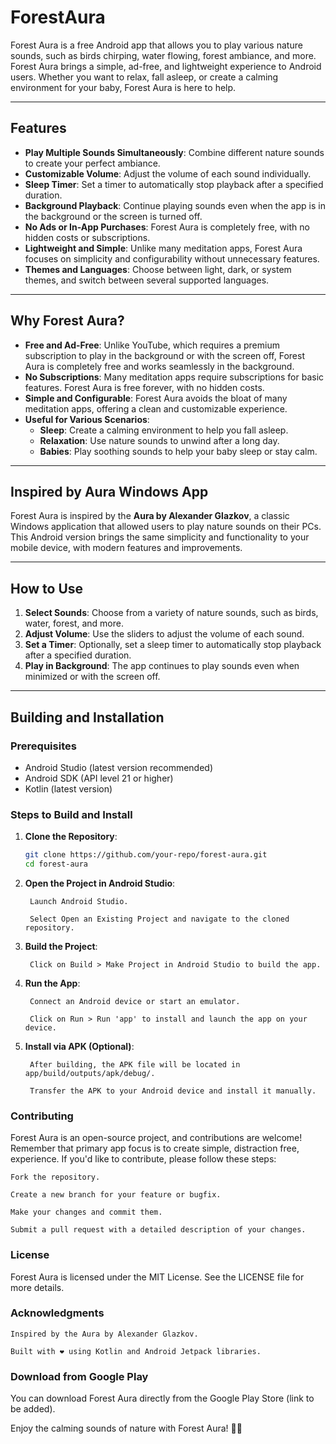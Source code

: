 # ForestAura

Forest Aura is a free Android app that allows you to play various nature sounds, such as birds chirping, water flowing, forest ambiance, and more. Forest Aura brings a simple, ad-free, and lightweight experience to Android users. Whether you want to relax, fall asleep, or create a calming environment for your baby, Forest Aura is here to help.

---

## Features

- **Play Multiple Sounds Simultaneously**: Combine different nature sounds to create your perfect ambiance.
- **Customizable Volume**: Adjust the volume of each sound individually.
- **Sleep Timer**: Set a timer to automatically stop playback after a specified duration.
- **Background Playback**: Continue playing sounds even when the app is in the background or the screen is turned off.
- **No Ads or In-App Purchases**: Forest Aura is completely free, with no hidden costs or subscriptions.
- **Lightweight and Simple**: Unlike many meditation apps, Forest Aura focuses on simplicity and configurability without unnecessary features.
- **Themes and Languages**: Choose between light, dark, or system themes, and switch between several supported languages.

---

## Why Forest Aura?

- **Free and Ad-Free**: Unlike YouTube, which requires a premium subscription to play in the background or with the screen off, Forest Aura is completely free and works seamlessly in the background.
- **No Subscriptions**: Many meditation apps require subscriptions for basic features. Forest Aura is free forever, with no hidden costs.
- **Simple and Configurable**: Forest Aura avoids the bloat of many meditation apps, offering a clean and customizable experience.
- **Useful for Various Scenarios**:
    - **Sleep**: Create a calming environment to help you fall asleep.
    - **Relaxation**: Use nature sounds to unwind after a long day.
    - **Babies**: Play soothing sounds to help your baby sleep or stay calm.

---

## Inspired by Aura Windows App

Forest Aura is inspired by the **Aura by Alexander Glazkov**, a classic Windows application that allowed users to play nature sounds on their PCs. This Android version brings the same simplicity and functionality to your mobile device, with modern features and improvements.

---

## How to Use

1. **Select Sounds**: Choose from a variety of nature sounds, such as birds, water, forest, and more.
2. **Adjust Volume**: Use the sliders to adjust the volume of each sound.
3. **Set a Timer**: Optionally, set a sleep timer to automatically stop playback after a specified duration.
4. **Play in Background**: The app continues to play sounds even when minimized or with the screen off.

---

## Building and Installation

### Prerequisites

- Android Studio (latest version recommended)
- Android SDK (API level 21 or higher)
- Kotlin (latest version)

### Steps to Build and Install

1. **Clone the Repository**:
   ```bash
   git clone https://github.com/your-repo/forest-aura.git
   cd forest-aura

2. **Open the Project in Android Studio**:

        Launch Android Studio.

        Select Open an Existing Project and navigate to the cloned repository.

3. **Build the Project**:

        Click on Build > Make Project in Android Studio to build the app.

4. **Run the App**:

        Connect an Android device or start an emulator.

        Click on Run > Run 'app' to install and launch the app on your device.

5. **Install via APK (Optional)**:

        After building, the APK file will be located in app/build/outputs/apk/debug/.

        Transfer the APK to your Android device and install it manually.

### Contributing

Forest Aura is an open-source project, and contributions are welcome! 
Remember that primary app focus is to create simple, distraction free, experience.
If you'd like to contribute, please follow these steps:

    Fork the repository.

    Create a new branch for your feature or bugfix.

    Make your changes and commit them.

    Submit a pull request with a detailed description of your changes.

### License

Forest Aura is licensed under the MIT License. See the LICENSE file for more details.
### Acknowledgments

    Inspired by the Aura by Alexander Glazkov.

    Built with ❤️ using Kotlin and Android Jetpack libraries.

### Download from Google Play

You can download Forest Aura directly from the Google Play Store (link to be added).

Enjoy the calming sounds of nature with Forest Aura! 🌿🎶